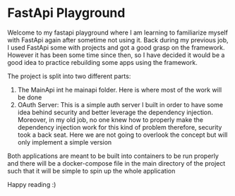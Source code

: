 # FastApi Playground

Welcome to my fastapi playground where I am learning to familiarize myself with FastApi again after sometime 
not using it. Back during my previous job, I used FastApi some with projects and got a good grasp on the framework.
However it has been some time since then, so I have decided it would be a good idea to practice rebuilding some 
apps using the framework.

The project is split into two different parts:
1. The MainApi int he mainapi folder. Here is where most of the work will be done
2. OAuth Server: This is a simple auth server I built in order to have some idea behind security and better leverage the dependency injection. Moreover, in my old job, no one knew how to properly make the dependency injection work for this kind of problem therefore, security took a back seat. Here we are not going to overlook the concept but will only implement a simple version

Both applications are meant to be built into containers to be run properly and there will be a docker-compose file in the main
directory of the project such that it will be simple to spin up the whole application 

Happy reading :)